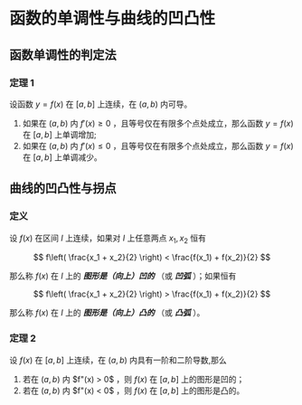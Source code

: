 # 函数的单调性与曲线的凹凸性

## 函数单调性的判定法

### 定理 1

设函数 $y = f(x)$ 在 $[a, b]$ 上连续，在 $(a, b)$ 内可导。

01. 如果在 $(a, b)$ 内 $f'(x) \geq 0$ ，且等号仅在有限多个点处成立，那么函数 $y = f(x)$ 在 $[a, b]$ 上单调增加;
02. 如果在 $(a, b)$ 内 $f'(x) \leq 0$ ，且等号仅在有限多个点处成立，那么函数 $y = f(x)$ 在 $[a, b]$ 上单调减少。

## 曲线的凹凸性与拐点

### 定义

设 $f(x)$ 在区间 $I$ 上连续，如果对 $I$ 上任意两点 $x_1, x_2$ 恒有

$$
f\left( \frac{x_1 + x_2}{2} \right) < \frac{f(x_1) + f(x_2)}{2}
$$

那么称 $f(x)$ 在 $I$ 上的 ***图形是（向上）凹的*** （或 ***凹弧*** ）；如果恒有

$$
f\left( \frac{x_1 + x_2}{2} \right) > \frac{f(x_1) + f(x_2)}{2}
$$

那么称 $f(x)$ 在 $I$ 上的 ***图形是（向上）凸的*** （或 ***凸弧*** ）。


### 定理 2

设 $f(x)$ 在 $[a, b]$ 上连续，在 $(a, b)$ 内具有一阶和二阶导数,那么

01. 若在 $(a, b)$ 内 $f"(x) > 0$ ，则 $f(x)$ 在 $[a, b]$ 上的图形是凹的；
02. 若在 $(a, b)$ 内 $f"(x) < 0$ ，则 $f(x)$ 在 $[a, b]$ 上的图形是凸的。